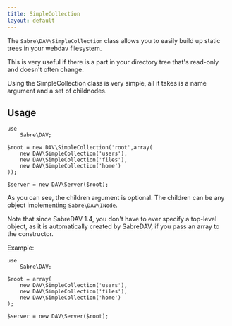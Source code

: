 ```yaml
---
title: SimpleCollection
layout: default
---
```


The `Sabre\DAV\SimpleCollection` class allows you to easily build up static
trees in your webdav filesystem.

This is very useful if there is a part in your directory tree that's read-only
and doesn't often change.

Using the SimpleCollection class is very simple, all it takes is a name
argument and a set of childnodes.

Usage
-----


    use
        Sabre\DAV;

    $root = new DAV\SimpleCollection('root',array(
        new DAV\SimpleCollection('users'),
        new DAV\SimpleCollection('files'),
        new DAV\SimpleCollection('home')
    ));

    $server = new DAV\Server($root);

As you can see, the children argument is optional. The children can be any
object implementing `Sabre\DAV\INode`.

Note that since SabreDAV 1.4, you don't have to ever specify a top-level
object, as it is automatically created by SabreDAV, if you pass an array to
the constructor.

Example:

    use
        Sabre\DAV;

    $root = array(
        new DAV\SimpleCollection('users'),
        new DAV\SimpleCollection('files'),
        new DAV\SimpleCollection('home')
    );

    $server = new DAV\Server($root);
